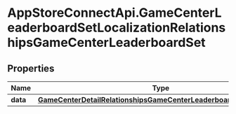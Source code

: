 # AppStoreConnectApi.GameCenterLeaderboardSetLocalizationRelationshipsGameCenterLeaderboardSet

## Properties

Name | Type | Description | Notes
------------ | ------------- | ------------- | -------------
**data** | [**GameCenterDetailRelationshipsGameCenterLeaderboardSetsDataInner**](GameCenterDetailRelationshipsGameCenterLeaderboardSetsDataInner.md) |  | [optional] 


